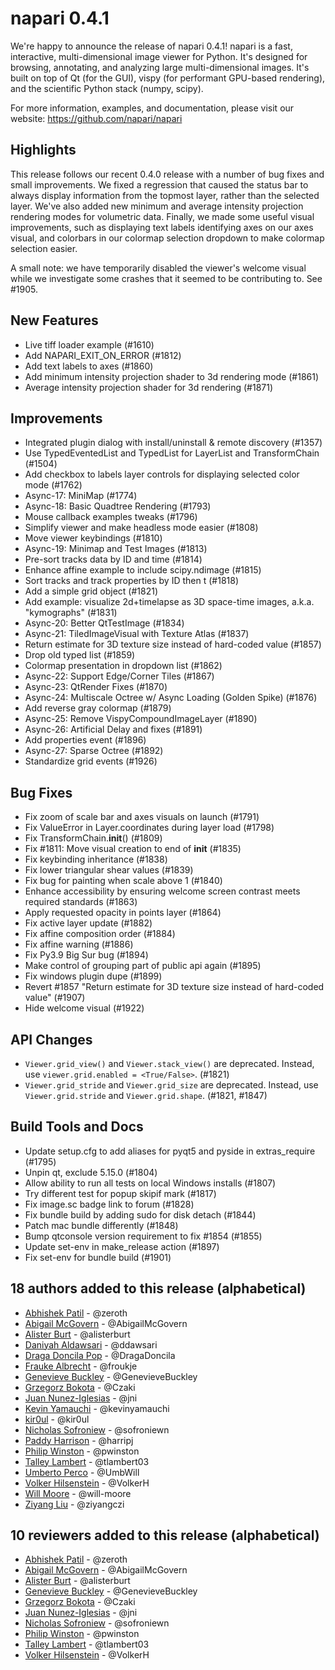 # napari 0.4.1

We're happy to announce the release of napari 0.4.1!
napari is a fast, interactive, multi-dimensional image viewer for Python.
It's designed for browsing, annotating, and analyzing large multi-dimensional
images. It's built on top of Qt (for the GUI), vispy (for performant GPU-based
rendering), and the scientific Python stack (numpy, scipy).

For more information, examples, and documentation, please visit our website:
https://github.com/napari/napari

## Highlights

This release follows our recent 0.4.0 release with a number of bug fixes and
small improvements. We fixed a regression that caused the status bar to always
display information from the topmost layer, rather than the selected layer.
We've also added new minimum and average intensity projection rendering modes
for volumetric data. Finally, we made some useful visual improvements, such as
displaying text labels identifying axes on our axes visual, and colorbars in
our colormap selection dropdown to make colormap selection easier.

A small note: we have temporarily disabled the viewer's welcome visual while we
investigate some crashes that it seemed to be contributing to. See #1905.

## New Features

- Live tiff loader example (#1610)
- Add NAPARI_EXIT_ON_ERROR (#1812)
- Add text labels to axes (#1860)
- Add minimum intensity projection shader to 3d rendering mode (#1861)
- Average intensity projection shader for 3d rendering (#1871)

## Improvements

- Integrated plugin dialog with install/uninstall & remote discovery (#1357)
- Use TypedEventedList and TypedList for LayerList and TransformChain (#1504)
- Add checkbox to labels layer controls for displaying selected color mode (#1762)
- Async-17: MiniMap (#1774)
- Async-18: Basic Quadtree Rendering (#1793)
- Mouse callback examples tweaks (#1796)
- Simplify viewer and make headless mode easier (#1808)
- Move viewer keybindings (#1810)
- Async-19: Minimap and Test Images (#1813)
- Pre-sort tracks data by ID and time (#1814)
- Enhance affine example to include scipy.ndimage (#1815)
- Sort tracks and track properties by ID then t (#1818)
- Add a simple grid object (#1821)
- Add example: visualize 2d+timelapse as 3D space-time images, a.k.a. "kymographs" (#1831)
- Async-20: Better QtTestImage (#1834)
- Async-21: TiledImageVisual with Texture Atlas (#1837)
- Return estimate for 3D texture size instead of hard-coded value (#1857)
- Drop old typed list (#1859)
- Colormap presentation in dropdown list (#1862)
- Async-22: Support Edge/Corner Tiles (#1867)
- Async-23: QtRender Fixes (#1870)
- Async-24: Multiscale Octree w/ Async Loading (Golden Spike) (#1876)
- Add reverse gray colormap (#1879)
- Async-25: Remove VispyCompoundImageLayer (#1890)
- Async-26: Artificial Delay and fixes (#1891)
- Add properties event (#1896)
- Async-27: Sparse Octree (#1892)
- Standardize grid events (#1926)

## Bug Fixes

- Fix zoom of scale bar and axes visuals on launch (#1791)
- Fix ValueError in Layer.coordinates during layer load (#1798)
- Fix TransformChain.__init__() (#1809)
- Fix #1811: Move visual creation to end of __init__ (#1835)
- Fix keybinding inheritance (#1838)
- Fix lower triangular shear values (#1839)
- Fix bug for painting when scale above 1  (#1840)
- Enhance accessibility by ensuring welcome screen contrast meets required
  standards (#1863)
- Apply requested opacity in points layer (#1864)
- Fix active layer update (#1882)
- Fix affine composition order (#1884)
- Fix affine warning (#1886)
- Fix Py3.9 Big Sur bug (#1894)
- Make control of grouping part of public api again (#1895)
- Fix windows plugin dupe (#1899)
- Revert #1857 "Return estimate for 3D texture size instead of hard-coded value" (#1907)
- Hide welcome visual (#1922)

## API Changes

- ``Viewer.grid_view()`` and ``Viewer.stack_view()`` are deprecated.
  Instead, use ``viewer.grid.enabled = <True/False>``. (#1821)
- ``Viewer.grid_stride`` and ``Viewer.grid_size`` are deprecated. Instead,
  use ``Viewer.grid.stride`` and ``Viewer.grid.shape``. (#1821, #1847)

## Build Tools and Docs

- Update setup.cfg to add aliases for pyqt5 and pyside in extras_require (#1795)
- Unpin qt, exclude 5.15.0 (#1804)
- Allow ability to run all tests on local Windows installs (#1807)
- Try different test for popup skipif mark (#1817)
- Fix image.sc badge link to forum (#1828)
- Fix bundle build by adding sudo for disk detach (#1844)
- Patch mac bundle differently (#1848)
- Bump qtconsole version requirement to fix #1854 (#1855)
- Update set-env in make_release action (#1897)
- Fix set-env for bundle build (#1901)

## 18 authors added to this release (alphabetical)

- [Abhishek Patil](https://github.com/napari/napari/commits?author=zeroth) - @zeroth
- [Abigail McGovern](https://github.com/napari/napari/commits?author=AbigailMcGovern) - @AbigailMcGovern
- [Alister Burt](https://github.com/napari/napari/commits?author=alisterburt) - @alisterburt
- [Daniyah Aldawsari](https://github.com/napari/napari/commits?author=ddawsari) - @ddawsari
- [Draga Doncila Pop](https://github.com/napari/napari/commits?author=DragaDoncila) - @DragaDoncila
- [Frauke Albrecht](https://github.com/napari/napari/commits?author=froukje) - @froukje
- [Genevieve Buckley](https://github.com/napari/napari/commits?author=GenevieveBuckley) - @GenevieveBuckley
- [Grzegorz Bokota](https://github.com/napari/napari/commits?author=Czaki) - @Czaki
- [Juan Nunez-Iglesias](https://github.com/napari/napari/commits?author=jni) - @jni
- [Kevin Yamauchi](https://github.com/napari/napari/commits?author=kevinyamauchi) - @kevinyamauchi
- [kir0ul](https://github.com/napari/napari/commits?author=kir0ul) - @kir0ul
- [Nicholas Sofroniew](https://github.com/napari/napari/commits?author=sofroniewn) - @sofroniewn
- [Paddy Harrison](https://github.com/napari/napari/commits?author=harripj) - @harripj
- [Philip Winston](https://github.com/napari/napari/commits?author=pwinston) - @pwinston
- [Talley Lambert](https://github.com/napari/napari/commits?author=tlambert03) - @tlambert03
- [Umberto Perco](https://github.com/napari/napari/commits?author=UmbWill) - @UmbWill
- [Volker Hilsenstein](https://github.com/napari/napari/commits?author=VolkerH) - @VolkerH
- [Will Moore](https://github.com/napari/napari/commits?author=will-moore) - @will-moore
- [Ziyang Liu](https://github.com/napari/napari/commits?author=ziyangczi) - @ziyangczi


## 10 reviewers added to this release (alphabetical)

- [Abhishek Patil](https://github.com/napari/napari/commits?author=zeroth) - @zeroth
- [Abigail McGovern](https://github.com/napari/napari/commits?author=AbigailMcGovern) - @AbigailMcGovern
- [Alister Burt](https://github.com/napari/napari/commits?author=alisterburt) - @alisterburt
- [Genevieve Buckley](https://github.com/napari/napari/commits?author=GenevieveBuckley) - @GenevieveBuckley
- [Grzegorz Bokota](https://github.com/napari/napari/commits?author=Czaki) - @Czaki
- [Juan Nunez-Iglesias](https://github.com/napari/napari/commits?author=jni) - @jni
- [Nicholas Sofroniew](https://github.com/napari/napari/commits?author=sofroniewn) - @sofroniewn
- [Philip Winston](https://github.com/napari/napari/commits?author=pwinston) - @pwinston
- [Talley Lambert](https://github.com/napari/napari/commits?author=tlambert03) - @tlambert03
- [Volker Hilsenstein](https://github.com/napari/napari/commits?author=VolkerH) - @VolkerH
